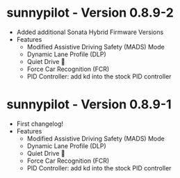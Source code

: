 sunnypilot - Version 0.8.9-2
========================
 * Added additional Sonata Hybrid Firmware Versions
 * Features
   * Modified Assistive Driving Safety (MADS) Mode
   * Dynamic Lane Profile (DLP)
   * Quiet Drive 🤫
   * Force Car Recognition (FCR)
   * PID Controller: add kd into the stock PID controller

sunnypilot - Version 0.8.9-1
========================
 * First changelog!
 * Features
   * Modified Assistive Driving Safety (MADS) Mode
   * Dynamic Lane Profile (DLP)
   * Quiet Drive 🤫
   * Force Car Recognition (FCR)
   * PID Controller: add kd into the stock PID controller

